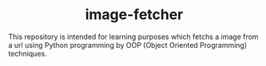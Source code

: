 # <div align="center"> image-fetcher </div>
This repository is intended for learning purposes which fetchs a image from a url using Python programming by OOP (Object Oriented Programming) techniques.
